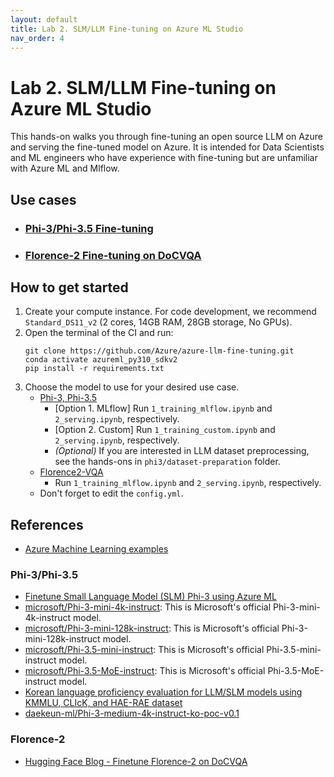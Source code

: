 ```yaml
---
layout: default
title: Lab 2. SLM/LLM Fine-tuning on Azure ML Studio
nav_order: 4
---
```


# Lab 2. SLM/LLM Fine-tuning on Azure ML Studio

This hands-on walks you through fine-tuning an open source LLM on Azure and serving the fine-tuned model on Azure. It is intended for Data Scientists and ML engineers who have experience with fine-tuning but are unfamiliar with Azure ML and Mlflow.

## Use cases

- ### [Phi-3/Phi-3.5 Fine-tuning](phi3)

- ### [Florence-2 Fine-tuning on DoCVQA](florence2-VQA)

## How to get started 
1. Create your compute instance. For code development, we recommend `Standard_DS11_v2` (2 cores, 14GB RAM, 28GB storage, No GPUs).
2. Open the terminal of the CI and run: 
    ```shell
    git clone https://github.com/Azure/azure-llm-fine-tuning.git
    conda activate azureml_py310_sdkv2
    pip install -r requirements.txt
    ```
3. Choose the model to use for your desired use case.
    - [Phi-3, Phi-3.5](phi3)
        - [Option 1. MLflow] Run `1_training_mlflow.ipynb` and `2_serving.ipynb`, respectively.
        - [Option 2. Custom] Run `1_training_custom.ipynb` and `2_serving.ipynb`, respectively.
        - *(Optional)* If you are interested in LLM dataset preprocessing, see the hands-ons in `phi3/dataset-preparation` folder.
    - [Florence2-VQA](florence2-VQA)
        - Run `1_training_mlflow.ipynb` and `2_serving.ipynb`, respectively.
    - Don't forget to edit the `config.yml`.

## References

- [Azure Machine Learning examples](https://github.com/Azure/azureml-examples)

### Phi-3/Phi-3.5
- [Finetune Small Language Model (SLM) Phi-3 using Azure ML](https://techcommunity.microsoft.com/t5/ai-machine-learning-blog/finetune-small-language-model-slm-phi-3-using-azure-machine/ba-p/4130399)
- [microsoft/Phi-3-mini-4k-instruct](https://huggingface.co/microsoft/Phi-3-mini-4k-instruct): This is Microsoft's official Phi-3-mini-4k-instruct model.
- [microsoft/Phi-3-mini-128k-instruct](https://huggingface.co/microsoft/Phi-3-mini-128k-instruct): This is Microsoft's official Phi-3-mini-128k-instruct model.
- [microsoft/Phi-3.5-mini-instruct](https://huggingface.co/microsoft/Phi-3.5-mini-instruct): This is Microsoft's official Phi-3.5-mini-instruct model.
- [microsoft/Phi-3.5-MoE-instruct](https://huggingface.co/microsoft/Phi-3.5-MoE-instruct): This is Microsoft's official Phi-3.5-MoE-instruct model.
- [Korean language proficiency evaluation for LLM/SLM models using KMMLU, CLIcK, and HAE-RAE dataset](https://github.com/daekeun-ml/evaluate-llm-on-korean-dataset)
- [daekeun-ml/Phi-3-medium-4k-instruct-ko-poc-v0.1](https://huggingface.co/daekeun-ml/Phi-3-medium-4k-instruct-ko-poc-v0.1)

### Florence-2
- [Hugging Face Blog - Finetune Florence-2 on DoCVQA](https://huggingface.co/blog/finetune-florence2)
